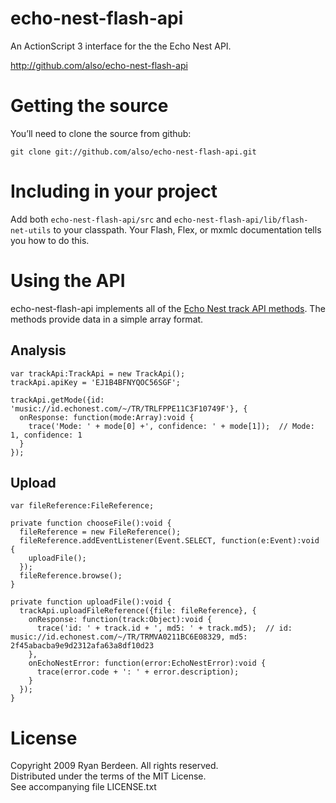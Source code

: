 echo-nest-flash-api
===================

An ActionScript 3 interface for the the Echo Nest API.

http://github.com/also/echo-nest-flash-api

Getting the source
==================

You’ll need to clone the source from github:

    git clone git://github.com/also/echo-nest-flash-api.git

Including in your project
=========================

Add both `echo-nest-flash-api/src` and `echo-nest-flash-api/lib/flash-net-utils` to your classpath. Your Flash, Flex, or mxmlc documentation tells you how to do this.

Using the API
=============

echo-nest-flash-api implements all of the [Echo Nest track API methods][1]. The methods provide data in a simple array format.

Analysis
--------

    var trackApi:TrackApi = new TrackApi();
    trackApi.apiKey = 'EJ1B4BFNYQOC56SGF';

    trackApi.getMode({id: 'music://id.echonest.com/~/TR/TRLFPPE11C3F10749F'}, {
      onResponse: function(mode:Array):void {
        trace('Mode: ' + mode[0] +', confidence: ' + mode[1]);  // Mode: 1, confidence: 1
      }
    });

Upload
------

    var fileReference:FileReference;

    private function chooseFile():void {
      fileReference = new FileReference();
      fileReference.addEventListener(Event.SELECT, function(e:Event):void {
        uploadFile();
      });
      fileReference.browse();
    }

    private function uploadFile():void {
      trackApi.uploadFileReference({file: fileReference}, {
        onResponse: function(track:Object):void {
          trace('id: ' + track.id + ', md5: ' + track.md5);  // id: music://id.echonest.com/~/TR/TRMVA0211BC6E08329, md5: 2f45abacba9e9d2312afa63a8df10d23
        },
        onEchoNestError: function(error:EchoNestError):void {
          trace(error.code + ': ' + error.description);
        }
      });
    }

License
=======

Copyright 2009 Ryan Berdeen. All rights reserved.  
Distributed under the terms of the MIT License.  
See accompanying file LICENSE.txt

 [1]: http://developer.echonest.com/pages/overview
